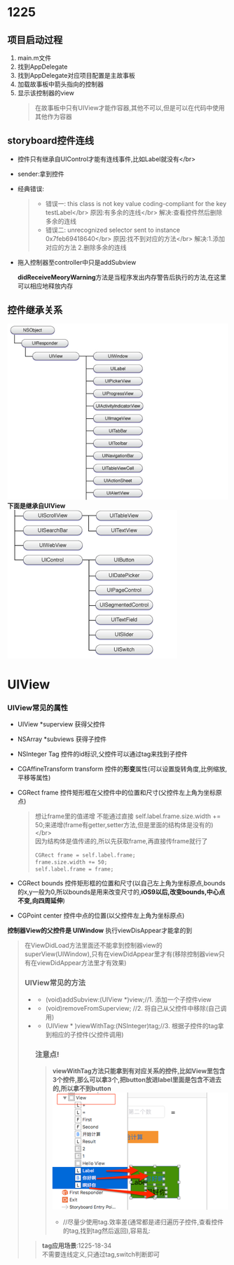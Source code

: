 # 1225

## 项目启动过程

1. main.m文件
2. 找到AppDelegate
3. 找到AppDelegate对应项目配置是主故事板
4. 加载故事板中箭头指向的控制器
5. 显示该控制器的view
   > 在故事板中只有UIView才能作容器,其他不可以,但是可以在代码中使用其他作为容器

## storyboard控件连线

* 控件只有继承自UIControl才能有连线事件,比如Label就没有&lt;/br&gt;
* sender:拿到控件
* 经典错误:
  > * 错误一: this class is not key value coding-compliant for the key testLabel&lt;/br&gt;
  >   原因:有多余的连线&lt;/br&gt;
  >   解决:查看控件然后删除多余的连线
  > * 错误二: unrecognized selector sent to instance 0x7feb69418640&lt;/br&gt;
  >   原因:找不到对应的方法&lt;/br&gt;
  >   解决:1.添加对应的方法 2.删除多余的连线
* 拖入控制器至controller中只是addSubview

  **didReceiveMeoryWarning**方法是当程序发出内存警告后执行的方法,在这里可以相应地释放内存

## 控件继承关系

![1.](/1225/images/260268-a1ea00609264aa8f.png)  
**下面是继承自UIView**  
![继承自UIView](/1225/images/260268-0ce40aa4f8a638cd.png)

# UIView

### UIView常见的属性

* UIView \*superview 获得父控件
* NSArray \*subviews 获得子控件
* NSInteger Tag 控件的id标识,父控件可以通过tag来找到子控件
* CGAffineTransform transform 控件的**形变**属性\(可以设置旋转角度,比例缩放,平移等属性\)
* CGRect frame 控件矩形框在父控件中的位置和尺寸\(父控件左上角为坐标原点\)

  > 想让frame里的值递增 不能通过直接 self.label.frame.size.width += 50;来递增\(frame有getter,setter方法,但是里面的结构体是没有的\)&lt;/br&gt;  
  > 因为结构体是值传递的,所以先获取frame,再直接传frame就行了
  >
  > ```objective
  > CGRect frame = self.label.frame;
  > frame.size.width += 50;
  > self.label.frame = frame;
  > ```

* CGRect bounds 控件矩形框的位置和尺寸\(以自己左上角为坐标原点,bounds的x,y一般为0,所以bounds是用来改变尺寸的,**iOS9以后,改变bounds,中心点不变,向四周延伸**\)

* CGPoint center 控件中点的位置\(以父控件左上角为坐标原点\)

**控制器View的父控件是 UIWindow**  执行viewDisAppear才能拿的到

> 在ViewDidLoad方法里面还不能拿到控制器view的superView\(UIWindow\),只有在viewDidAppear里才有\(移除控制器view只有在viewDidAppear方法里才有效果\)
>
> ### UIView常见的方法
>
> * - \(void\)addSubview:\(UIView \*\)view;//1. 添加一个子控件view
> * - \(void\)removeFromSuperview; //2. 将自己从父控件中移除\(自己调用\)
> * - \(UIView \* \)viewWithTag:\(NSInteger\)tag;//3. 根据子控件的tag拿到相应的子控件\(父控件调用\)
>   ### 注意点!
>
>   > **viewWithTag方法只能拿到有对应关系的控件,比如View里包含3个控件,那么可以拿3个,把button放进label里面是包含不进去的,所以拿不到button**  
>   > ![](/1225/images/WX20170717-162136.png)
>   >
>   > * //尽量少使用tag.效率差\(通常都是递归遍历子控件,查看控件的tag,找到tag然后返回\),容易乱:
>
> > **tag应用场景**:1225-18-34  
> > 不需要连线定义,只通过tag,switch判断即可



